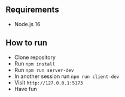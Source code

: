 ## Requirements

- Node.js 16

## How to run

- Clone repository
- Run `npm install`
- Run `npm run server-dev`
- In another session run `npm run client-dev`
- Visit `http://127.0.0.1:5173`
- Have fun
